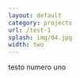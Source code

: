 ```yaml
---
layout: default
category: projects
url: /test-1
splash: img/04.jpg
width: two
---
```


testo numero uno
